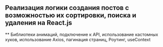 ## Реализация логики создания постов с возможностью их сортировки, поиска и удаления на React.js

** Библиотеки анимаций, подключение к API, использование кастомных хуков, использование Axios, пагинация страниц, Роутинг, useContext
